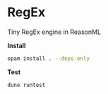 # RegEx

Tiny RegEx engine in ReasonML

__Install__

```sh
opam install . --deps-only
```

__Test__

```sh
dune runtest
```